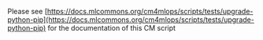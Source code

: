 Please see [https://docs.mlcommons.org/cm4mlops/scripts/tests/upgrade-python-pip](https://docs.mlcommons.org/cm4mlops/scripts/tests/upgrade-python-pip) for the documentation of this CM script
